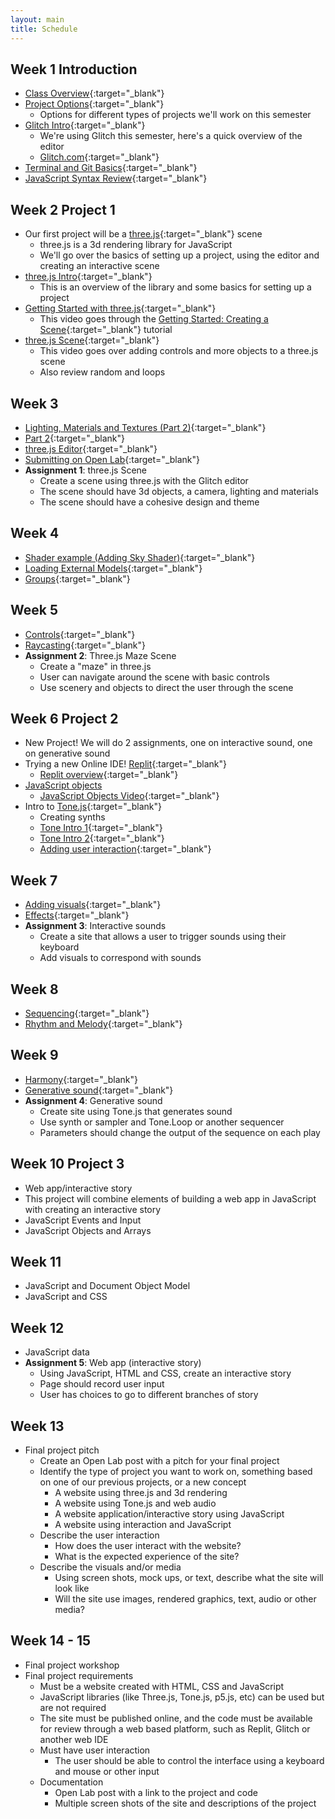 ```yaml
---
layout: main
title: Schedule
---
```


## Week 1 **Introduction**
- [Class Overview](https://www.youtube.com/watch?v=1MTbtRfPW1o){:target="_blank"}
- [Project Options](https://www.youtube.com/watch?v=-G4ckoUic2E_){:target="_blank"}
	- Options for different types of projects we'll work on this semester
- [Glitch Intro](https://www.youtube.com/watch?v=oU5q2qdZfI8){:target="_blank"}
	- We're using Glitch this semester, here's a quick overview of the editor
	- [Glitch.com](https://glitch.com/){:target="_blank"}
- [Terminal and Git Basics](https://www.youtube.com/watch?v=Lsgf1czMhhA){:target="_blank"}
- [JavaScript Syntax Review](https://www.youtube.com/watch?v=4pimKJh8N4I){:target="_blank"}

## Week 2 **Project 1**
- Our first project will be a [three.js](https://threejs.org/){:target="_blank"} scene
	- three.js is a 3d rendering library for JavaScript
	- We'll go over the basics of setting up a project, using the editor and creating an interactive scene
- [three.js Intro](https://www.youtube.com/watch?v=iJgZD85D9uw){:target="_blank"}
	- This is an overview of the library and some basics for setting up a project
- [Getting Started with three.js](https://www.youtube.com/watch?v=5euQZTLNzH8){:target="_blank"}
	- This video goes through the [Getting Started: Creating a Scene](https://threejs.org/docs/index.html#manual/en/introduction/Creating-a-scene){:target="_blank"} tutorial
- [three.js Scene](https://www.youtube.com/watch?v=qJV-fnmLLZk){:target="_blank"}
	- This video goes over adding controls and more objects to a three.js scene
	- Also review random and loops

## Week 3
- [Lighting, Materials and Textures (Part 2)](https://www.youtube.com/watch?v=GON-tCEyPEo&list=PLSqAxglrKGAxD9hlr_i3kZdC5yNReZw5a&index=9){:target="_blank"}
- [Part 2](https://www.youtube.com/watch?v=t_fSXZDXMpY&list=PLSqAxglrKGAxD9hlr_i3kZdC5yNReZw5a&index=10){:target="_blank"}
- [three.js Editor](https://www.youtube.com/watch?v=qEjeFLL-3eA&list=PLSqAxglrKGAxD9hlr_i3kZdC5yNReZw5a&index=11){:target="_blank"}
- [Submitting on Open Lab](https://www.youtube.com/watch?v=9h0e36v5ZsI&list=PLSqAxglrKGAxD9hlr_i3kZdC5yNReZw5a&index=12){:target="_blank"}
- **Assignment 1**: three.js Scene
	- Create a scene using three.js with the Glitch editor
	- The scene should have 3d objects, a camera, lighting and materials
	- The scene should have a cohesive design and theme

## Week 4
- [Shader example (Adding Sky Shader)](https://www.youtube.com/watch?v=RjSo3rIPWT0&list=PLSqAxglrKGAxD9hlr_i3kZdC5yNReZw5a&index=14){:target="_blank"}
- [Loading External Models](https://www.youtube.com/watch?v=Rw3ufhEMrwY&list=PLSqAxglrKGAxD9hlr_i3kZdC5yNReZw5a&index=15){:target="_blank"}
- [Groups](https://www.youtube.com/watch?v=HtCZL7WQ768&list=PLSqAxglrKGAxD9hlr_i3kZdC5yNReZw5a&index=13){:target="_blank"}

## Week 5
- [Controls](https://www.youtube.com/watch?v=P5y7oyLhgjA&list=PLSqAxglrKGAxD9hlr_i3kZdC5yNReZw5a&index=16){:target="_blank"}
- [Raycasting](https://www.youtube.com/watch?v=NAQrYckMfNs&list=PLSqAxglrKGAxD9hlr_i3kZdC5yNReZw5a&index=17){:target="_blank"}
- **Assignment 2**: Three.js Maze Scene
	- Create a "maze" in three.js
	- User can navigate around the scene with basic controls
	- Use scenery and objects to direct the user through the scene

## Week 6 **Project 2**
- New Project! We will do 2 assignments, one on interactive sound, one on generative sound
- Trying a new Online IDE! [Replit](https://replit.com/){:target="_blank"}
	- [Replit overview](https://www.youtube.com/watch?v=Kq_2PQJh91o&list=PLSqAxglrKGAxD9hlr_i3kZdC5yNReZw5a&index=18){:target="_blank"}
- [JavaScript objects](notes/objects)
	- [JavaScript Objects Video](https://www.youtube.com/watch?v=aiLXm80_lUw&list=PLSqAxglrKGAxD9hlr_i3kZdC5yNReZw5a&index=21){:target="_blank"}
- Intro to [Tone.js](https://tonejs.github.io/){:target="_blank"}
	- Creating synths 
	- [Tone Intro 1](https://www.youtube.com/watch?v=fTpE3KOuo8M&list=PLSqAxglrKGAxD9hlr_i3kZdC5yNReZw5a&index=19){:target="_blank"}
	- [Tone Intro 2](https://www.youtube.com/watch?v=Hlv6tiA4tVE&list=PLSqAxglrKGAxD9hlr_i3kZdC5yNReZw5a&index=20){:target="_blank"}
	- [Adding user interaction](https://www.youtube.com/watch?v=gL7tojICFHc&list=PLSqAxglrKGAxD9hlr_i3kZdC5yNReZw5a&index=22){:target="_blank"}

## Week 7
- [Adding visuals](https://www.youtube.com/watch?v=MzKOR6SgewE&list=PLSqAxglrKGAxD9hlr_i3kZdC5yNReZw5a&index=23){:target="_blank"}
- [Effects](https://www.youtube.com/watch?v=P1hopCL1y9Q&list=PLSqAxglrKGAxD9hlr_i3kZdC5yNReZw5a&index=24){:target="_blank"}
- **Assignment 3**: Interactive sounds
	- Create a site that allows a user to trigger sounds using their keyboard
	- Add visuals to correspond with sounds

## Week 8
- [Sequencing](https://www.youtube.com/watch?v=r31UUd9Mxz4&list=PLSqAxglrKGAxD9hlr_i3kZdC5yNReZw5a&index=25){:target="_blank"}
- [Rhythm and Melody](https://www.youtube.com/watch?v=15aYOIlb6n4&list=PLSqAxglrKGAxD9hlr_i3kZdC5yNReZw5a&index=26){:target="_blank"}

## Week 9
- [Harmony](https://www.youtube.com/watch?v=vNnWMXc_-58&list=PLSqAxglrKGAxD9hlr_i3kZdC5yNReZw5a&index=27){:target="_blank"}
- [Generative sound](https://www.youtube.com/watch?v=lZVfNekm0lw&list=PLSqAxglrKGAxD9hlr_i3kZdC5yNReZw5a&index=28){:target="_blank"}
- **Assignment 4**: Generative sound
	- Create site using Tone.js that generates sound
	- Use synth or sampler and Tone.Loop or another sequencer
	- Parameters should change the output of the sequence on each play

## Week 10 **Project 3**
- Web app/interactive story
- This project will combine elements of building a web app in JavaScript with creating an interactive story
- JavaScript Events and Input
- JavaScript Objects and Arrays

## Week 11
- JavaScript and Document Object Model
- JavaScript and CSS

## Week 12
- JavaScript data
- **Assignment 5**: Web app (interactive story)
	- Using JavaScript, HTML and CSS, create an interactive story
	- Page should record user input
	- User has choices to go to different branches of story 

## Week 13
- Final project pitch
	- Create an Open Lab post with a pitch for your final project
	- Identify the type of project you want to work on, something based on one of our previous projects, or a new concept
		- A website using three.js and 3d rendering
		- A website using Tone.js and web audio
		- A website application/interactive story using JavaScript
		- A website using interaction and JavaScript
	- Describe the user interaction
		- How does the user interact with the website?
		- What is the expected experience of the site?
	- Describe the visuals and/or media 
		- Using screen shots, mock ups, or text, describe what the site will look like
		- Will the site use images, rendered graphics, text, audio or other media?

## Week 14 - 15
- Final project workshop
- Final project requirements
	- Must be a website created with HTML, CSS and JavaScript
	- JavaScript libraries (like Three.js, Tone.js, p5.js, etc) can be used but are not required
	- The site must be published online, and the code must be available for review through a web based platform, such as Replit, Glitch or another web IDE
	- Must have user interaction
		- The user should be able to control the interface using a keyboard and mouse or other input
	- Documentation
		- Open Lab post with a link to the project and code
		- Multiple screen shots of the site and descriptions of the project


